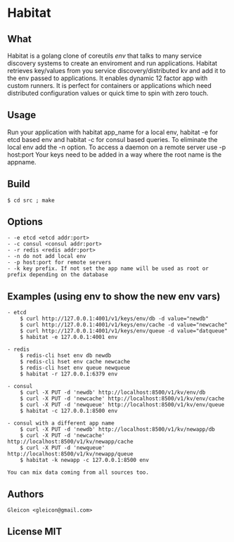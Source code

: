 # Habitat

## What

  Habitat is a golang clone of coreutils *env* that talks to many service discovery systems to create an enviroment and run applications.
  Habitat retrieves key/values from you service discovery/distributed kv and add it to the env passed to applications. It enables dynamic 12 factor app with custom runners.
  It is perfect for containers or applications which need distributed configuration values or quick time to spin with zero touch.


## Usage
Run your application with habitat app_name for a local env, habitat -e for etcd based env and habitat -c for consul based queries.
To eliminate the local env add the -n option. To access a daemon on a remote server use -p host:port
Your keys need to be added in a way where the root name is the appname.

## Build
	$ cd src ; make

## Options
	- -e etcd <etcd addr:port>
	- -c consul <consul addr:port>
	- -r redis <redis addr:port>
	- -n do not add local env
	- -p host:port for remote servers
	- -k key prefix. If not set the app name will be used as root or prefix depending on the database


## Examples (using env to show the new env vars)
	- etcd
		$ curl http://127.0.0.1:4001/v1/keys/env/db -d value="newdb"
		$ curl http://127.0.0.1:4001/v1/keys/env/cache -d value="newcache"
		$ curl http://127.0.0.1:4001/v1/keys/env/queue -d value="datqueue"
		$ habitat -e 127.0.0.1:4001 env

	- redis
		$ redis-cli hset env db newdb
		$ redis-cli hset env cache newcache
		$ redis-cli hset env queue newqueue
		$ habitat -r 127.0.0.1:6379 env

	- consul
		$ curl -X PUT -d 'newdb' http://localhost:8500/v1/kv/env/db
		$ curl -X PUT -d 'newcache' http://localhost:8500/v1/kv/env/cache
		$ curl -X PUT -d 'newqueue' http://localhost:8500/v1/kv/env/queue
		$ habitat -c 127.0.0.1:8500 env

	- consul with a different app name
		$ curl -X PUT -d 'newdb' http://localhost:8500/v1/kv/newapp/db
		$ curl -X PUT -d 'newcache' http://localhost:8500/v1/kv/newapp/cache
		$ curl -X PUT -d 'newqueue' http://localhost:8500/v1/kv/newapp/queue
		$ habitat -k newapp -c 127.0.0.1:8500 env

	You can mix data coming from all sources too.


## Authors
	Gleicon <gleicon@gmail.com>

## License MIT
